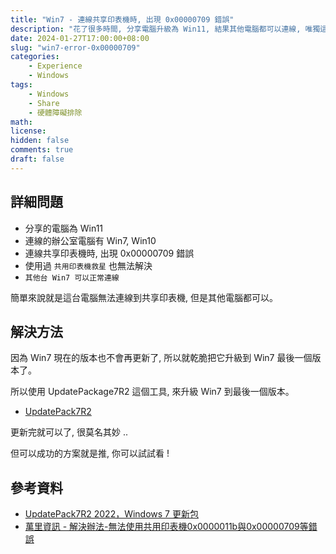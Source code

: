 ```yaml
---
title: "Win7 - 連線共享印表機時, 出現 0x00000709 錯誤"
description: "花了很多時間, 分享電腦升級為 Win11, 結果其他電腦都可以連線, 唯獨這台 Win7 一直出現 0x00000709 錯誤."
date: 2024-01-27T17:00:00+08:00
slug: "win7-error-0x00000709"
categories:
    - Experience
    - Windows
tags:
    - Windows
    - Share
    - 硬體障礙排除
math: 
license: 
hidden: false
comments: true
draft: false
---
```


## 詳細問題

- 分享的電腦為 Win11
- 連線的辦公室電腦有 Win7, Win10
- 連線共享印表機時, 出現 0x00000709 錯誤
- 使用過 `共用印表機救星` 也無法解決
- `其他台 Win7 可以正常連線`

簡單來說就是這台電腦無法連線到共享印表機, 但是其他電腦都可以。

## 解決方法

因為 Win7 現在的版本也不會再更新了, 所以就乾脆把它升級到 Win7 最後一個版本了。

所以使用 UpdatePackage7R2 這個工具, 來升級 Win7 到最後一個版本。

- [UpdatePack7R2](https://blog.simplix.info/update7/)

更新完就可以了, 很莫名其妙 ..

但可以成功的方案就是推, 你可以試試看 !

## 參考資料

- [UpdatePack7R2 2022，Windows 7 更新包](https://www.gdaily.org/22156/updatepack7r2-windows-7-update)
- [萬里資訊 - 解決辦法-無法使用共用印表機0x0000011b與0x00000709等錯誤](https://www.far-beyound.com.tw/news/2/14)
